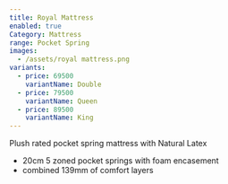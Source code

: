 ```yaml
---
title: Royal Mattress
enabled: true
Category: Mattress
range: Pocket Spring
images:
  - /assets/royal mattress.png
variants:
  - price: 69500
    variantName: Double
  - price: 79500
    variantName: Queen
  - price: 89500
    variantName: King
---
```

Plush rated pocket spring mattress with Natural Latex
* 20cm 5 zoned pocket springs with foam encasement
* combined 139mm of comfort layers